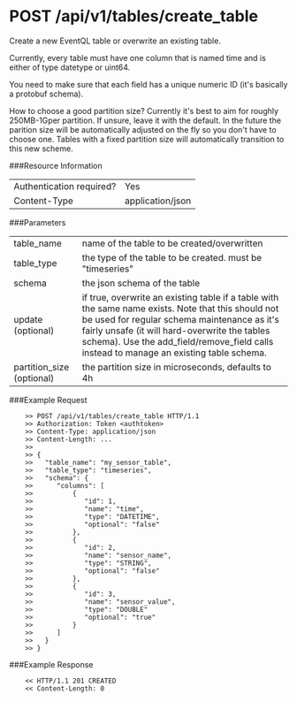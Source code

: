 POST /api/v1/tables/create_table
================

Create a new EventQL table or overwrite an existing table.

Currently, every table must have one column that is named time and is either
of type datetype or uint64.

You need to make sure that each field has a unique numeric ID (it's basically
a protobuf schema).

How to choose a good partition size? Currently it's best to aim for roughly
250MB-1Gper partition. If unsure, leave it with the default. In the future the
parition size will be automatically adjusted on the fly so you don't have to
choose one. Tables with a fixed partition size will automatically transition
to this new scheme.

###Resource Information
<table class='http_api create_table'>
  <tr>
    <td>Authentication required?</td>
    <td>Yes</td>
  </tr>
  <tr>
    <td>Content-Type</td>
    <td>application/json</td>
  </tr>
</table>

###Parameters
<table class='http_api create_table'>
  <tr>
    <td>table&#95;name</td>
    <td>name of the table to be created/overwritten</td>
  </tr>
  <tr>
    <td>table&#95;type</td>
    <td>the type of the table to be created. must be "timeseries"</td>
  </tr>
  <tr>
    <td>schema</td>
    <td>the json schema of the table</td>
  </tr>
  <tr>
    <td>update (optional)</td>
    <td>if true, overwrite an existing table if a table with the same name exists. Note that this should not be used for regular schema maintenance as it's fairly unsafe (it will hard-overwrite the tables schema). Use the add_field/remove_field calls instead to manage an existing table schema.</td>
  </tr>
  <tr>
    <td>partition_size (optional)</td>
    <td>the partition size in microseconds, defaults to 4h</td>
  </tr>
</table>


###Example Request

        >> POST /api/v1/tables/create_table HTTP/1.1
        >> Authorization: Token <authtoken>
        >> Content-Type: application/json
        >> Content-Length: ...
        >>
        >> {
        >>   "table_name": "my_sensor_table",
        >>   "table_type": "timeseries",
        >>   "schema": {
        >>      "columns": [
        >>          {
        >>             "id": 1,
        >>             "name": "time",
        >>             "type": "DATETIME",
        >>             "optional": "false"
        >>          },
        >>          {
        >>             "id": 2,
        >>             "name": "sensor_name",
        >>             "type": "STRING",
        >>             "optional": "false"
        >>          },
        >>          {
        >>             "id": 3,
        >>             "name": "sensor_value",
        >>             "type": "DOUBLE"
        >>             "optional": "true"
        >>          }
        >>      ]
        >>   }
        >> }


###Example Response

        << HTTP/1.1 201 CREATED
        << Content-Length: 0
